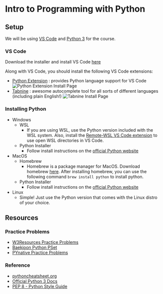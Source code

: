# Intro to Programming with Python

## Setup
We will be using [VS Code](https://code.visualstudio.com/) and [Python 3](https://www.python.org/) for the course.

### VS Code

Download the installer and install VS Code [here](https://code.visualstudio.com/)

Along with VS Code, you should install the following VS Code extensions:
* [Python Extension](https://marketplace.visualstudio.com/items?itemName=ms-python.python) : provides Python language support for VS Code
![Python Extension Install Page](https://code.visualstudio.com/assets/docs/python/tutorial/python-extension-marketplace.png)
* [Tabnine](https://marketplace.visualstudio.com/items?itemName=TabNine.tabnine-vscode) : awesome autocomplete tool for all sorts of different languages (including plain English!)
![Tabnine Install Page](https://user-images.githubusercontent.com/3924491/172315851-acc3ad5b-070e-4f5d-871c-b819a7245b50.png)

### Installing Python

* Windows
    * WSL
        - If you are using WSL, use the Python version included with the WSL system. Also, install the [Remote-WSL VS Code extension](https://marketplace.visualstudio.com/items?itemName=ms-vscode-remote.remote-wsl) to use open WSL directories in VS Code.
    * Python Installer
        - Follow install instructions on the [official Python website](https://www.python.org/)
* MacOS
    * Homebrew
        - Homebrew is a package manager for MacOS. Download homebrew [here](https://brew.sh/). After installing homebrew, you can use the following command ```brew install python``` to install python.
    * Python Installer
        - Follow install instructions on the [official Python website](https://www.python.org/)
* Linux
    * Simple! Just use the Python version that comes with the Linux distro of your choice.

## Resources

### Practice Problems
* [W3Resources Practice Problems](https://www.w3resource.com/python-exercises/)
* [Baekjoon Python PSet](https://www.acmicpc.net/workbook/view/459)
* [PYnative Practice Problems](https://pynative.com/python-exercises-with-solutions/)

### Reference
* [pythoncheatsheet.org](https://www.pythoncheatsheet.org/)
* [Official Python 3 Docs](https://docs.python.org/3/reference/)
* [PEP 8 - Python Style Guide](https://peps.python.org/pep-0008/)
